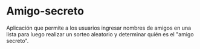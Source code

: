 # Amigo-secreto
Aplicación que permite a los usuarios ingresar nombres de amigos en una lista para luego realizar un sorteo aleatorio y determinar quién es el "amigo secreto".
